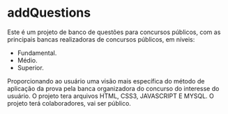 # addQuestions
Este é um projeto de banco de questões para concursos públicos, com as principais bancas realizadoras de concursos públicos,
em níveis:
* Fundamental.
* Médio.
* Superior.

Proporcionando ao usuário uma visão mais específica do método de aplicação da prova pela banca organizadora do concurso do 
interesse do usuário.
O projeto tera arquivos HTML, CSS3, JAVASCRIPT E MYSQL.
O projeto terá colaboradores, vai ser público.
